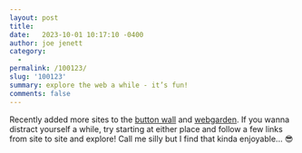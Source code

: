 ```yaml
---
layout: post
title:  
date:   2023-10-01 10:17:10 -0400
author: joe jenett
category:
  -  
permalink: /100123/
slug: '100123'
summary: explore the web a while - it’s fun!
comments: false
---
```

Recently added more sites to the <a href="/links/">button wall</a> and <a href="/webgarden/">webgarden</a>. If you wanna distract yourself a while, try starting at either place and follow a few links from site to site and explore! Call me silly but I find that kinda enjoyable... 😎

<a href="https://brid.gy/publish/mastodon"></a>